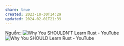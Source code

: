 ```yaml
---
share: true
created: 2023-10-30T14:29
updated: 2024-02-01T21:39
---
```

Nguồn:: ![Why You SHOULDN'T Learn Rust - YouTube](https://youtu.be/kOFWIvNowXo?si=sdHbK6t97OiMDpxb)
![Why You SHOULD Learn Rust - YouTube](https://youtu.be/h-hdFwze-0U?si=3HP3HIMmQDJnA9T4)